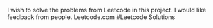 I wish to solve the problems from Leetcode in this project.
I would like feedback from people.
Leetcode.com
#Leetcode Solutions